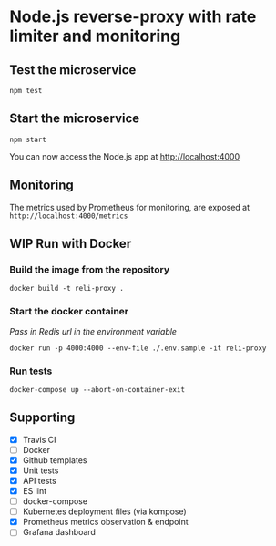 # Node.js reverse-proxy with rate limiter and monitoring

## Test the microservice

```[bash]
npm test
```

## Start the microservice

```[bash]
npm start
```

You can now access the Node.js app at [http://localhost:4000](http://localhost:4000)

## Monitoring

The metrics used by Prometheus for monitoring, are exposed at `http://localhost:4000/metrics`

## WIP Run with Docker

### Build the image from the repository

```[bash]
docker build -t reli-proxy .
```

### Start the docker container

_Pass in Redis url in the environment variable_

```[bash]
docker run -p 4000:4000 --env-file ./.env.sample -it reli-proxy
```

### Run tests

```[bash]
docker-compose up --abort-on-container-exit
```

## Supporting

- [x] Travis CI
- [ ] Docker
- [x] Github templates
- [x] Unit tests
- [x] API tests
- [x] ES lint
- [ ] docker-compose
- [ ] Kubernetes deployment files (via kompose)
- [x] Prometheus metrics observation & endpoint
- [ ] Grafana dashboard